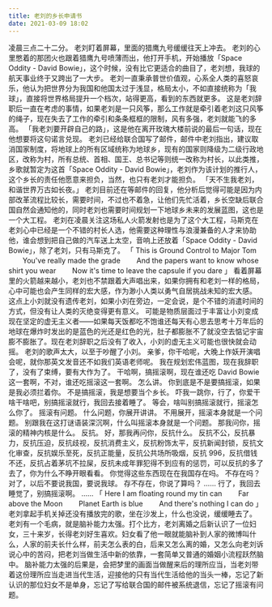 ```yaml
---
title: 老刘的乡长申请书
date: 2021-03-09 18:02
---
```


凌晨三点二十二分。
老刘盯着屏幕，里面的猎鹰九号缓缓往天上冲去。
老刘的心里憋着的那团火也跟着猎鹰九号喷薄而出，他打开手机，开始播放「Space Oddity - David Bowie」，这个时候，没有比它更适合的曲目了，老刘想，我球的航天事业终于又跨出了一大步。
老刘一直秉承普世价值观，心系全人类的喜怒哀乐，他认为把世界分为我国和他国太过于浅显，格局太小，不如直接统称为「我球」，直接将世界格局提升一个档次，站得更高，看到的东西就更多。
这是老刘辞职后一直在考虑的事情，如果老刘是一只风筝，那么工作就是牵引着老刘这只风筝的绳子，现在失去了工作的牵引和条条框框的限制，风有多强，老刘就能飞的多高。
「我老刘要开辟自己的路」，这是他在离开玫瑰大楼前说的最后一句话，现在他想要将这句诺言兑现。
老刘已经给联合国写了邮件，邮件中老刘指出，建议取消国家制度，将地球上的所有区域统称为地球乡，现有的国家则降级为二级行政地区，改称为村，所有总统、首相、国王、总书记等则统一改称为村长，以此类推，乡歌就暂定为这首「Space Oddity - David Bowie」，老刘作为该计划的推行人，这个乡长的责任他愿意来担负，当然，也只有老刘才能担负。
「天不生我老刘，和谐世界万古如长夜。」
老刘目前还在等邮件的回复，他分析后觉得可能是因为内部改革流程比较长，需要时间，不过也不着急，让他们先忙活着，乡长空缺后联合国自然会通知他的，同时老刘也需要时间规划一下地球乡未来的发展蓝图，这也是一个大工程。
老刘在凌晨关注这场私人火箭发射也是为了这个大工程，马斯克在老刘心中已经是一个不错的村长人选，他需要这种理性与浪漫兼备的人才来协助他，谁会想到把自己做的汽车送上太空，音响上还放着「Space Oddity - David Bowie」，除了老刘，只有马斯克了。
「
This is Ground Control to Major Tom
　　You've really made the grade
　　And the papers want to know whose shirt you wear
　　Now it's time to leave the capsule if you dare
										    」
看着屏幕里的火箭越来越小，老刘也不禁跟着大声唱出来，如果你拥有和老刘一样的格局，心中可能也会产生同样的宏大感，作为渺小人类以勇气自居挑战未知的宏大感。
这点上小刘就没有遗传老刘，如果小刘在旁边，一定会说，是个不错的消遣时间的方式，但没有让人类的灭绝变得更有意义。
可能是物质层面过于丰富让小刘变成现在坚定的虚无主义者——如果每天饭都吃不饱谁还每天有心思去思考十万年后的地球在爆炸时发出的是蓝色的光还是红色的光，肚子都膨胀不了就没空去惦记宇宙膨不膨胀了。现在老刘辞职之后没有了收入，小刘的虚无主义可能也很快就会动摇。
老刘的歌声太大，以至于吵醒了小刘。
亲爹，你干哈呢，大晚上作妖开演唱会呢，就你那英文发音还不如我们英语老师呢。
我在规划宏伟蓝图，现在我辞职了，没有了束缚，要有大作为了。
干哈啊，搞摇滚啊，现在谁还吃 David Bowie 这一套啊，不对，谁还吃摇滚这一套啊。
怎么讲。
你到底是不是要搞摇滚，如果是我必须拦着你。
不是搞摇滚，我是想要当个乡长。
吓我一跳你，行了，你爱干啥干啥吧，别搞摇滚就行，我回去接着睡了。
等会，啥叫别搞摇滚就行，摇滚怎么你了。
摇滚有问题。
什么问题，你展开讲讲。
不用展开，摇滚本身就是一个问题。
别跟我在这打谜语装深沉啊，什么叫摇滚本身就是一个问题。
那我问你，摇滚的精神内核是什么。
反抗。
好，那我再问你，反抗什么。
反抗不公，反抗暴力，反抗压迫，反抗歧视，反抗消费主义，反抗粉饰太平，反抗新闻封锁，反抗文化审查，反抗娱乐至死，反抗正能量，反抗公共场所吸烟，反抗 996，反抗借钱不还，反抗占着茅坑不拉屎，反抗未成年罪犯得不到应有的惩罚，可以反抗的多了去了，你为什么不睁开眼看看。
你觉得这些东西现在在我国存在吗。
不存在吗？对了，以后不要说我国，要说我球。
存不存在，你说了算吗？
……
行了，我回去睡觉了，别搞摇滚啊。
……
「
Here I am floating round my tin can
　　Far above the Moon
　　Planet Earth is blue
　　And there's nothing I can do
								」
老刘拿起手机关掉还没有播放完的歌，坐在沙发上，什么也没说，缓缓睡去了。
老刘有一个毛病，就是脑补能力太强。打个比方，老刘离婚之后新认识了一位妇女，三十来岁，长得老刘好生喜欢。妇女看了他一眼就能脑补到人家的微博叫什么，人家的前夫长什么样，前夫怎么表的白，后来又怎么离的婚，又怎么向老刘诉说心中的苦闷，把老刘当做生活中新的依靠，一套简单又普通的婚姻小流程跃然脑中。
脑补能力太强的后果是，会把梦里的画面当做醒来后的理所应当，当老刘带着这份理所应当走进当代生活，迎接他的只有当代生活给他的当头一棒，忘记了新认识的那位妇女不是单身，忘记了写给联合国的邮件被系统退信，忘记了摇滚有问题。